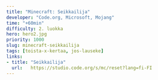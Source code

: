 ```yaml
---
title: "Minecraft: Seikkailija"
developer: "Code.org, Microsoft, Mojang"
time: "+60min"
difficulty: 2. luokka
hero: hero2.jpg
priority: 1000
slug: minecraft-seikkailija
tags: [toista-x-kertaa, jos-lauseke]
links:
- title: "Seikkailija"
  url:   https://studio.code.org/s/mc/reset?lang=fi-FI
---
```



